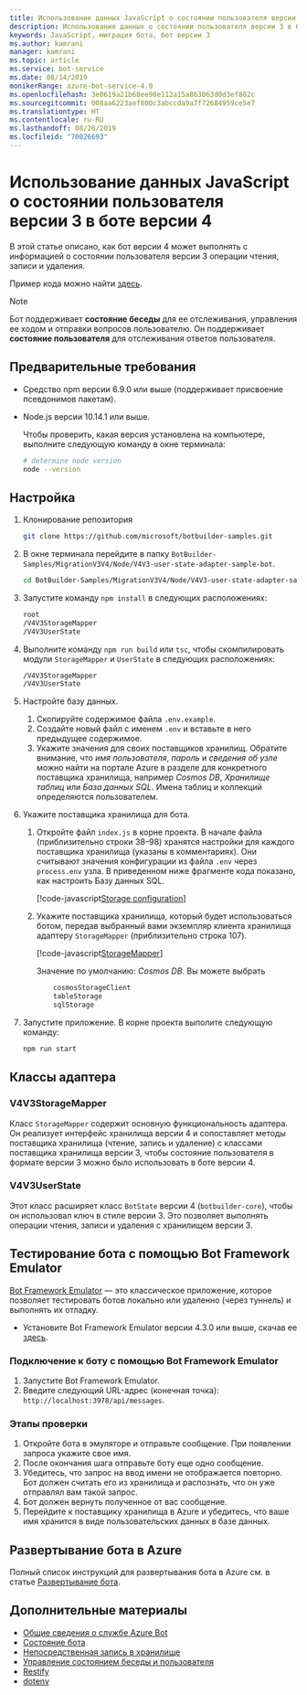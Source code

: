 ```yaml
---
title: Использование данных JavaScript о состоянии пользователя версии 3 в боте версии 4 | Документация Майкрософт
description: Использование данных о состоянии пользователя версии 3 в боте версии 4
keywords: JavaScript, миграция бота, бот версии 3
ms.author: kamrani
manager: kamrani
ms.topic: article
ms.service: bot-service
ms.date: 08/14/2019
monikerRange: azure-bot-service-4.0
ms.openlocfilehash: 3e0619a21b68ee98e112a15a863063d0d3ef802c
ms.sourcegitcommit: 008aa6223aef800c3abccda9a7f72684959ce5e7
ms.translationtype: HT
ms.contentlocale: ru-RU
ms.lasthandoff: 08/26/2019
ms.locfileid: "70026693"
---
```

# <a name="using-javascript-v3-user-state-in-a-v4-bot"></a>Использование данных JavaScript о состоянии пользователя версии 3 в боте версии 4

В этой статье описано, как бот версии 4 может выполнять с информацией о состоянии пользователя версии 3 операции чтения, записи и удаления.

Пример кода можно найти [здесь](https://github.com/microsoft/BotBuilder-Samples/tree/master/MigrationV3V4/Node/V4V3-user-state-adapter-sample-bot).

> [!NOTE]
> Бот поддерживает **состояние беседы** для ее отслеживания, управления ее ходом и отправки вопросов пользователю. Он поддерживает **состояние пользователя** для отслеживания ответов пользователя.

## <a name="prerequisites"></a>Предварительные требования

- Средство npm версии 6.9.0 или выше (поддерживает присвоение псевдонимов пакетам).

- Node.js версии 10.14.1 или выше.

    Чтобы проверить, какая версия установлена на компьютере, выполните следующую команду в окне терминала:

    ```bash
    # determine node version
    node --version
    ```

## <a name="setup"></a>Настройка

1. Клонирование репозитория

    ```bash
    git clone https://github.com/microsoft/botbuilder-samples.git
    ```

1. В окне терминала перейдите в папку `BotBuilder-Samples/MigrationV3V4/Node/V4V3-user-state-adapter-sample-bot`.

    ```bash
    cd BotBuilder-Samples/MigrationV3V4/Node/V4V3-user-state-adapter-sample-bot
    ```

1. Запустите команду `npm install` в следующих расположениях:

    ```bash
    root
    /V4V3StorageMapper
    /V4V3UserState
    ```

1. Выполните команду ``npm run build`` или ``tsc``, чтобы скомпилировать модули `StorageMapper` и `UserState` в следующих расположениях:

    ```bash
    /V4V3StorageMapper
    /V4V3UserState
    ```

1. Настройте базу данных.

    1. Скопируйте содержимое файла `.env.example`.
    1. Создайте новый файл с именем `.env` и вставьте в него предыдущее содержимое. 
    1. Укажите значения для своих поставщиков хранилищ.
        Обратите внимание, что *имя пользователя*, *пароль* и *сведения об узле* можно найти на портале Azure в разделе для конкретного поставщика хранилища, например *Cosmos DB*, *Хранилище таблиц* или *База данных SQL*. Имена таблиц и коллекций определяются пользователем.
  
1. Укажите поставщика хранилища для бота.

    1. Откройте файл `index.js` в корне проекта. В начале файла (приблизительно строки 38–98) хранятся настройки для каждого поставщика хранилища (указаны в комментариях). Они считывают значения конфигурации из файла `.env` через `process.env` узла. В приведенном ниже фрагменте кода показано, как настроить Базу данных SQL.

        [!code-javascript[Storage configuration](~/../botbuilder-samples/MigrationV3V4/Node/V4V3-user-state-adapter-sample-bot/index.js?range=77-92)]

    1. Укажите поставщика хранилища, который будет использоваться ботом, передав выбранный вами экземпляр клиента хранилища адаптеру `StorageMapper` (приблизительно строка 107).  

        [!code-javascript[StorageMapper](~/../botbuilder-samples/MigrationV3V4/Node/V4V3-user-state-adapter-sample-bot/index.js?range=105-107)]

        Значение по умолчанию: *Cosmos DB*. Вы можете выбрать

        ```bash
            cosmosStorageClient
            tableStorage
            sqlStorage
        ```

1. Запустите приложение. В корне проекта выполите следующую команду:

    ```bash
    npm run start
    ```

## <a name="adapter-classes"></a>Классы адаптера

### <a name="v4v3storagemapper"></a>V4V3StorageMapper

Класс `StorageMapper` содержит основную функциональность адаптера. Он реализует интерфейс хранилища версии 4 и сопоставляет методы поставщика хранилища (чтение, запись и удаление) с классами поставщика хранилища версии 3, чтобы состояние пользователя в формате версии 3 можно было использовать в боте версии 4.

### <a name="v4v3userstate"></a>V4V3UserState

Этот класс расширяет класс `BotState` версии 4 (`botbuilder-core`), чтобы он использовал ключ в стиле версии 3. Это позволяет выполнять операции чтения, записи и удаления с хранилищем версии 3.

## <a name="testing-the-bot-using-bot-framework-emulator"></a>Тестирование бота с помощью Bot Framework Emulator

[Bot Framework Emulator][5] — это классическое приложение, которое позволяет тестировать ботов локально или удаленно (через туннель) и выполнять их отладку.

- Установите Bot Framework Emulator версии 4.3.0 или выше, скачав ее [здесь][6].

### <a name="connect-to-the-bot-using-bot-framework-emulator"></a>Подключение к боту с помощью Bot Framework Emulator

1. Запустите Bot Framework Emulator.
1. Введите следующий URL-адрес (конечная точка): `http://localhost:3978/api/messages`.

### <a name="testing-steps"></a>Этапы проверки

1. Откройте бота в эмуляторе и отправьте сообщение. При появлении запроса укажите свое имя.
1. После окончания шага отправьте боту еще одно сообщение.
1. Убедитесь, что запрос на ввод имени не отображается повторно. Бот должен считать его из хранилища и распознать, что он уже отправлял вам такой запрос.
1. Бот должен вернуть полученное от вас сообщение.
1. Перейдите к поставщику хранилища в Azure и убедитесь, что ваше имя хранится в виде пользовательских данных в базе данных.

## <a name="deploy-the-bot-to-azure"></a>Развертывание бота в Azure

Полный список инструкций для развертывания бота в Azure см. в статье [Развертывание бота][40].

## <a name="further-reading"></a>Дополнительные материалы

- [Общие сведения о службе Azure Bot][21]
- [Состояние бота][7]
- [Непосредственная запись в хранилище][8]
- [Управление состоянием беседы и пользователя][9]
- [Restify][30]
- [dotenv][31]

[3]: https://aka.ms/botframework-emulator
[5]: https://github.com/microsoft/botframework-emulator
[6]: https://github.com/Microsoft/BotFramework-Emulator/releases
[7]: https://docs.microsoft.com/azure/bot-service/bot-builder-storage-concept
[8]: https://docs.microsoft.com/azure/bot-service/bot-builder-howto-v4-storage?tabs=javascript
[9]: https://docs.microsoft.com/azure/bot-service/bot-builder-howto-v4-state?tabs=javascript
[21]: https://docs.microsoft.com/azure/bot-service/bot-service-overview-introduction?view=azure-bot-service-4.0
[30]: https://www.npmjs.com/package/restify
[31]: https://www.npmjs.com/package/dotenv
[40]: https://aka.ms/azuredeployment

